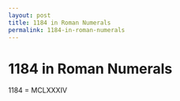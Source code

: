 ```yaml
---
layout: post
title: 1184 in Roman Numerals
permalink: 1184-in-roman-numerals
---
```


# 1184 in Roman Numerals

1184 = MCLXXXIV
